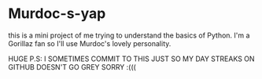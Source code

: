 # Murdoc-s-yap
this is a mini project of me trying to understand the basics of Python. I'm a Gorillaz fan so I'll use Murdoc's lovely personality.

HUGE P.S: I SOMETIMES COMMIT TO THIS JUST SO MY DAY STREAKS ON GITHUB DOESN'T GO GREY SORRY :(((